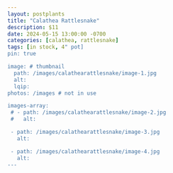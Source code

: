 ```yaml
---
layout: postplants
title: "Calathea Rattlesnake"
description: $11
date: 2024-05-15 13:00:00 -0700
categories: [calathea, rattlesnake]
tags: [in stock, 4" pot]
pin: true

image: # thumbnail
  path: /images/calathearattlesnake/image-1.jpg
  alt:
  lqip:
photos: /images # not in use

images-array:
 # - path: /images/calathearattlesnake/image-2.jpg
 #   alt: 

 - path: /images/calathearattlesnake/image-3.jpg
   alt: 

 - path: /images/calathearattlesnake/image-4.jpg
   alt: 
---
```


